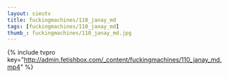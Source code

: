```yaml
--- 
layout: sieutv
title: fuckingmachines/110_janay_md
tags: [fuckingmachines/110_janay_md]
thumb_: fuckingmachines/110_janay_md.jpg
---
```

{% include tvpro key="http://admin.fetishbox.com/_content/fuckingmachines/110_janay_md.mp4" %} 
